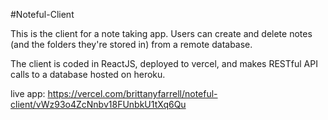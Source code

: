 #Noteful-Client

This is the client for a note taking app. Users can create and delete notes (and the folders they're stored in) from a remote database.

The client is coded in ReactJS, deployed to vercel, and makes RESTful API calls to a database hosted on heroku.

live app: https://vercel.com/brittanyfarrell/noteful-client/vWz93o4ZcNnbv18FUnbkU1tXq6Qu
